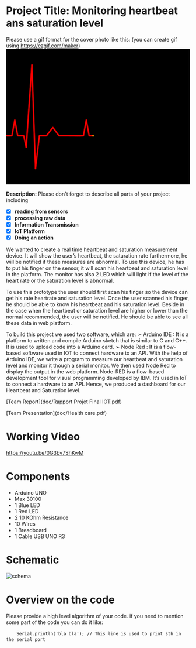 
# Project Title: Monitoring heartbeat ans saturation level
Please use a gif format for the cover photo like this: (you can create gif using https://ezgif.com/maker)
![Cover GIF](doc/heartbeat.gif?raw=true)

**Description:**  Please don't forget to describe all parts of your project including 
 - [x] **reading from sensors** 
 - [x] **processing raw data**
 - [x] **Information Transmission**
 - [x] **IoT Platform**
 - [x] **Doing an action**
 
 We wanted to create a real time heartbeat and saturation measurement device. It will show the user’s heartbeat, the saturation rate furthermore, he will be notified if these measures are abnormal. To use this device, he has to put his finger on the sensor, it will scan his heartbeat and saturation level in the platform. The monitor has also 2 LED which will light if the level of the heart rate or the saturation level is abnormal.
 
 To use this prototype the user should first scan his finger so the device can get his rate heartrate and saturation level. Once the user scanned his finger, he should be able to know his heartbeat and his saturation level. Beside in the case when the heartbeat or saturation level are higher or lower than the normal
recommended, the user will be notified. He should be able to see all these data in web platform.

To build this project we used two software, which are:
➢ Arduino IDE : It is a platform to written and compile Arduino sketch that is similar to C and C++. It is used to upload code into a Arduino card.
➢ Node Red : It is a flow-based software used in IOT to connect hardware to an API.
With the help of Arduino IDE, we write a program to measure our heartbeat and saturation level and monitor it though a serial monitor. We then used Node Red to display the output in the web platform.
Node-RED is a flow-based development tool for visual programming developed by IBM. It’s used in IoT to connect a hardware to an API. Hence, we produced a dashboard for our Heartbeat and Saturation level.

[Team Report](doc/Rapport Projet Final IOT.pdf) 

[Team Presentation](doc/Health care.pdf)

# Working Video

 https://youtu.be/0G3bv7ShKwM

# Components
- Arduino UNO
- Max 30100
- 1 Blue LED
- 1 Red LED
- 2 10 KOhm Resistance
- 10 Wires
- 1 Breadboard
- 1 Cable USB UNO R3

# Schematic
![schema](doc/photo.png?raw=true)

# Overview on the code
Please provide a high level algorithm of your code. if you need to mention some part of the code you can do it like:
```Arduino
	Serial.println('bla bla'); // This line is used to print sth in the serial port
``` 


